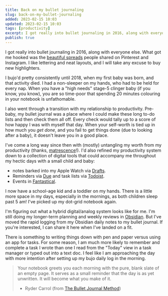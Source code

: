 ```yaml
---
title: Back on my bullet journaling
slug: back-on-my-bullet-journaling
added: 2023-02-15 10:03
updated: 2023-02-15 10:03
tags: [productivity]
excerpt: I got really into bullet journaling in 2016, along with everyone else. What got me hooked was the beautiful spreads people shared on Pinterest and Instagram.
publish: true
---
```


I got really into bullet journaling in 2016, along with everyone else. What got me hooked was the [beautiful spreads](https://www.pinterest.com.au/emmastudiess/bullet-journal-spreads/) people shared on Pinterest and Instagram. I like lettering and neat layouts, and I will take any excuse to buy new highlighters. 

I bujo'd pretty consistently until 2018, when my first baby was born, and that activity died. I had a non-sleeper on my hands, who had to be held for every nap. When you have a "high needs" stage-5 clinger baby (if you know, you know), you are so time-poor that spending 20 minutes colouring in your notebook is unfathomable. 

I also went through a transition with my relationship to productivity. Pre-baby, my bullet journal was a place where I could make these long to-do lists and then check them all off. Every check would tally up to a score of how happy I was with myself that day. When your self-worth is tied up in how much you *get done*, and you fail to get things done (due to looking after a baby), it doesn't leave you in a good place.

I've come a long way since then with (mostly) untangling my worth from my productivity (thanks, [matrescence](https://www.nytimes.com/2017/05/08/well/family/the-birth-of-a-mother.html)!). I'd also refined my productivity system down to a collection of digital tools that could accompany me throughout my hectic days with a small child and baby:
- notes barked into my Apple Watch via [Drafts](https://getdrafts.com/). 
- Reminders via [Due](https://www.dueapp.com/) and task lists via [Todoist](https://todoist.com). 
- Events in [Fantastical](https://flexibits.com/fantastical).

I now have a school-age kid and a toddler on my hands. There is a little more space in my days, especially in the mornings, as both children sleep past 5 am! I've picked up my dot-grid notebook again.

I'm figuring out what a hybrid digital/analog system looks like for me. I'm still doing my longer-term planning and weekly reviews in [Obsidian](https://obsidian.md/). But I've moved the rapid logging from my Obsidian daily notes to my bullet journal. If you're interested, I can share it here when I've landed on a fit.

There is something to writing things down with pen and paper versus using an app for tasks. For some reason, I am much more likely to remember and complete a task I wrote than one I read from the "Today" view in a task manager or typed out into a text doc. I feel like I am approaching the day with more intention after setting up my bujo daily log in the morning.

> Your notebook greets you each morning with the pure, blank slate of an empty page. It serves as a small reminder that the day is as yet unwritten. It will become what you make of it.
> - Ryder Carrol (from [The Bullet Journal Method](https://bulletjournal.com/pages/book))
